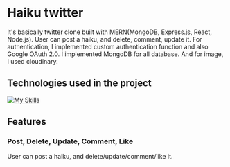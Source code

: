 # Haiku twitter

It's basically twitter clone built with MERN(MongoDB, Express.js, React, Node.js). 
User can post a haiku, and delete, comment, update it.
For authentication, I implemented custom authentication function and also Google OAuth 2.0. 
I implemented MongoDB for all database. And for image, I used cloudinary.

## Technologies used in the project
[![My Skills](https://skillicons.dev/icons?i=js,html,css,tailwind,react,nodejs,express,mongodb,redux)](https://skillicons.dev)

## Features 
### Post, Delete, Update, Comment, Like

User can post a haiku, and delete/update/comment/like it. 






